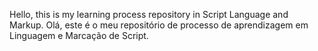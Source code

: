 Hello, this is my learning process repository in Script Language and Markup.
Olá, este é o meu repositório de processo de aprendizagem em Linguagem e Marcação de Script.
